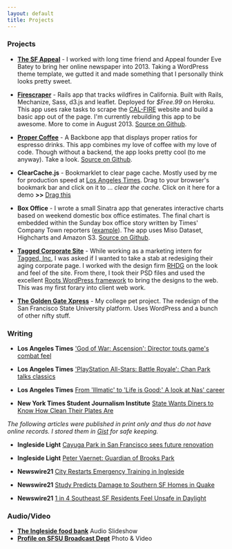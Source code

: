 ```yaml
---
layout: default
title: Projects
---
```


### Projects

* [__The SF Appeal__](http://sfappeal.com) - I worked with long time friend and Appeal founder Eve Batey to bring her online newspaper into 2013. Taking a WordPress theme template, we gutted it and made something that I personally think looks pretty sweet.

* [__Firescraper__](http://firescraper.herokuapp.com) - Rails app that tracks wildfires in California. Built with Rails, Mechanize, Sass, d3.js and leaflet. Deployed for *$Free.99* on Heroku. This app uses rake tasks to scrape the [CAL-FIRE](http://www.fire.ca.gov/) website and build a basic app out of the page. I'm currently rebuilding this app to be awesome. More to come in August 2013. [Source on Github](http://github.com/aboutaaron/fire-scraper).

* [__Proper Coffee__](http://aboutaaron.com/proper-coffee) - A Backbone app that displays proper ratios for espresso drinks. This app combines my love of coffee with my love of code. Though without a backend, the app looks pretty cool (to me anyway). Take a look. [Source on Github](http://github.com/aboutaaron/proper-coffee).

* __ClearCache.js__ - Bookmarklet to clear page cache. Mostly used by me for production speed at [Los Angeles Times](http://latimes.com). Drag to your browser's bookmark bar and click on it to ... *clear the cache.* Click on it here for a demo __>>__ <a href="javascript:(function(){document.body.appendChild(document.createElement('script')).src='http://aboutaaron.com/js/clearcache.js';})();" class="btn btn-mini">Drag this</a>

* __Box Office__ - I wrote a small Sinatra app that generates interactive charts based on weekend domestic box office estimates. The final chart is embedded within the Sunday box office story written by Times' Company Town reporters ([example](http://www.latimes.com/entertainment/envelope/cotown/la-et-ct-box-office-jack-giant-slayer-20130303,0,682372.story)). The app uses Miso Dataset, Highcharts and Amazon S3. [Source on Github](http://github.com/aboutaaron/boxoffice).

* [__Tagged Corporate Site__](http://about.tagged.com) - While working as a marketing intern for [Tagged, Inc](http://tagged.com), I was asked if I wanted to take a stab at redesiging their aging corporate page. I worked with the design firm [RHDG](http://rh-dg.com/) on the look and feel of the site. From there, I took their PSD files and used the excellent [Roots WordPress framework](http://www.rootstheme.com/) to bring the designs to the web. This was my first forary into client web work.

* [__The Golden Gate Xpress__](http://goldengatexpress.org) - My college pet project. The redesign of the San Francisco State University platform. Uses WordPress and a bunch of other nifty stuff.

### Writing

* __Los Angeles Times__ ['God of War: Ascension': Director touts game's combat feel](http://herocomplex.latimes.com/2012/12/06/god-of-war-ascension-director-touts-games-combat-feel/#/0)

* __Los Angeles Times__ ['PlayStation All-Stars: Battle Royale': Chan Park talks classics](http://herocomplex.latimes.com/2012/11/20/playstation-all-stars-battle-royale/#/0)

* __Los Angeles Times__ [From 'Illmatic' to 'Life is Good:' A look at Nas' career](http://www.latimes.com/entertainment/music/posts/la-et-ms-nas-from-illmatic-to-life-is-good,0,7598817.photogallery)

* __New York Times Student Journalism Institute__ [State Wants Diners to Know How Clean Their Plates Are](http://nola11.nytimes-institute.com/2011/05/24/state-wants-diners-to-know-how-clean-their-plates-are/)

*The following articles were published in print only and thus do not have online records. I stored them in [Gist](https://gist.github.com/) for safe keeping.*

* __Ingleside Light__ [Cayuga Park in San Francisco sees future renovation](https://gist.github.com/1491113#file-cayuga_aaronwilliams-markdown)

* __Ingleside Light__ [Peter Vaernet: Guardian of Brooks Park](https://gist.github.com/1491113#file-peterv_aaronwilliams-markdown)

* __Newswire21__ [City Restarts Emergency Training in Ingleside](https://gist.github.com/1491113#file-nert_aaronwilliams-markdown)

* __Newswire21__ [Study Predicts Damage to Southern SF Homes in Quake](https://gist.github.com/1491113#file-quake_aaronwilliams-markdown)

* __Newswire21__ [1 in 4 Southeast SF Residents Feel Unsafe in Daylight](https://gist.github.com/1491113#file-safety_aaronwilliams-markdown)

### Audio/Video

* [__The Ingleside food bank__](http://xpress.sfsu.edu/j395/aaron/publish_to_web/) Audio Slideshow
* [__Profile on SFSU Broadcast Dept__](http://xpress.sfsu.edu/specials/2010f/BECA/fp/qt_embed.html) Photo & Video